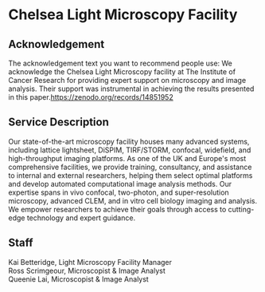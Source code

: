 # Chelsea Light Microscopy Facility

## Acknowledgement
The acknowledgement text you want to recommend people use: We acknowledge the Chelsea Light Microscopy facility at The Institute of Cancer Research for providing expert support on microscopy and image analysis. Their support was instrumental in achieving the results presented in this paper.https://zenodo.org/records/14851952

## Service Description
Our state-of-the-art microscopy facility houses many advanced systems, including lattice lightsheet, DiSPIM, TIRF/STORM, confocal, widefield, and high-throughput imaging platforms.  As one of the UK and Europe's most comprehensive facilities, we provide training, consultancy, and assistance to internal and external researchers, helping them select optimal platforms and develop automated computational image analysis methods. Our expertise spans in vivo confocal, two-photon, and super-resolution microscopy, advanced CLEM, and in vitro cell biology imaging and analysis.  We empower researchers to achieve their goals through access to cutting-edge technology and expert guidance.

## Staff
Kai Betteridge, Light Microscopy Facility Manager  
Ross Scrimgeour, Microscopist & Image Analyst  
Queenie Lai, Microscopist & Image Analyst  

